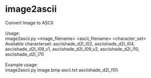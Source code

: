 # image2ascii
Convert Image to ASCII\
\
Usage:\
image2ascii.py <image_filename> <ascii_filename> <character_set>\
Available characterset: asciishade_d2l_l02, asciishade_d2l_l04, asciishade_d2l_l09_v1, asciishade_d2l_l09_v2, asciishade_d2l_l10, asciishade_d2l_l70\
\
Example usage:\
image2ascii.py image.bmp ascii.txt asciishade_d2l_l10\
